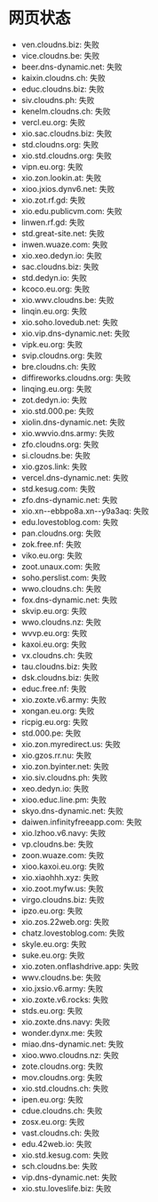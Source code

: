 # 网页状态
- ven.cloudns.biz: 失败
- vice.cloudns.be: 失败
- beer.dns-dynamic.net: 失败
- kaixin.cloudns.ch: 失败
- educ.cloudns.biz: 失败
- siv.cloudns.ph: 失败
- kenelm.cloudns.ch: 失败
- vercl.eu.org: 失败
- xio.sac.cloudns.biz: 失败
- std.cloudns.org: 失败
- xio.std.cloudns.org: 失败
- vipn.eu.org: 失败
- xio.zon.lookin.at: 失败
- xioo.jxios.dynv6.net: 失败
- xio.zot.rf.gd: 失败
- xio.edu.publicvm.com: 失败
- linwen.rf.gd: 失败
- std.great-site.net: 失败
- inwen.wuaze.com: 失败
- xio.xeo.dedyn.io: 失败
- sac.cloudns.biz: 失败
- std.dedyn.io: 失败
- kcoco.eu.org: 失败
- xio.wwv.cloudns.be: 失败
- linqin.eu.org: 失败
- xio.soho.lovedub.net: 失败
- xio.vip.dns-dynamic.net: 失败
- vipk.eu.org: 失败
- svip.cloudns.org: 失败
- bre.cloudns.ch: 失败
- diffireworks.cloudns.org: 失败
- linqing.eu.org: 失败
- zot.dedyn.io: 失败
- xio.std.000.pe: 失败
- xiolin.dns-dynamic.net: 失败
- xio.wwvio.dns.army: 失败
- zfo.cloudns.org: 失败
- si.cloudns.be: 失败
- xio.gzos.link: 失败
- vercel.dns-dynamic.net: 失败
- std.kesug.com: 失败
- zfo.dns-dynamic.net: 失败
- xio.xn--ebbpo8a.xn--y9a3aq: 失败
- edu.lovestoblog.com: 失败
- pan.cloudns.org: 失败
- zok.free.nf: 失败
- viko.eu.org: 失败
- zoot.unaux.com: 失败
- soho.perslist.com: 失败
- wwo.cloudns.ch: 失败
- fox.dns-dynamic.net: 失败
- skvip.eu.org: 失败
- wwo.cloudns.nz: 失败
- wvvp.eu.org: 失败
- kaxoi.eu.org: 失败
- vx.cloudns.ch: 失败
- tau.cloudns.biz: 失败
- dsk.cloudns.biz: 失败
- educ.free.nf: 失败
- xio.zoxte.v6.army: 失败
- xongan.eu.org: 失败
- ricpig.eu.org: 失败
- std.000.pe: 失败
- xio.zon.myredirect.us: 失败
- xio.gzos.rr.nu: 失败
- xio.zon.byinter.net: 失败
- xio.siv.cloudns.ph: 失败
- xeo.dedyn.io: 失败
- xioo.educ.line.pm: 失败
- skyo.dns-dynamic.net: 失败
- daiwen.infinityfreeapp.com: 失败
- xio.lzhoo.v6.navy: 失败
- vp.cloudns.be: 失败
- zoon.wuaze.com: 失败
- xioo.kaxoi.eu.org: 失败
- xio.xiaohhh.xyz: 失败
- xio.zoot.myfw.us: 失败
- virgo.cloudns.biz: 失败
- ipzo.eu.org: 失败
- xio.zos.22web.org: 失败
- chatz.lovestoblog.com: 失败
- skyle.eu.org: 失败
- suke.eu.org: 失败
- xio.zoten.onflashdrive.app: 失败
- wwv.cloudns.be: 失败
- xio.jxsio.v6.army: 失败
- xio.zoxte.v6.rocks: 失败
- stds.eu.org: 失败
- xio.zoxte.dns.navy: 失败
- wonder.dynx.me: 失败
- miao.dns-dynamic.net: 失败
- xioo.wwo.cloudns.nz: 失败
- zote.cloudns.org: 失败
- mov.cloudns.org: 失败
- xio.std.cloudns.ch: 失败
- ipen.eu.org: 失败
- cdue.cloudns.ch: 失败
- zosx.eu.org: 失败
- vast.cloudns.ch: 失败
- edu.42web.io: 失败
- xio.std.kesug.com: 失败
- sch.cloudns.be: 失败
- vip.dns-dynamic.net: 失败
- xio.stu.loveslife.biz: 失败
